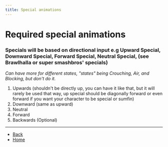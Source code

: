 ```yaml
---
title: Special animations
---
```

<!-- ## ⚠️ Any clickable hyperlinks have additional important information -->

# Required special animations

### Specials will be based on directional input e.g Upward Special, Downward Special, Forward Special, Neutral Special, (see Brawlhalla or super smashbros' specials)

*Can have more for different states, "states" being Crouching, Air, and Blocking, but don't do it.*

<ol>
  <li>Upwards (shouldn't be directly up, you can have it like that, but it will rarely be used that way, up special should be diagonally forward or even forward if you want your character to be special or sumfin)</li> <!-- <a href="./specials/special-up"> </a> -->
  <li>Downward (same as upward)</li> <!-- <a href="./specials/special-down"> </a> -->
  <li>Neutral</li> <!-- <a href="./specials/special-neutral"> </a> -->
  <li>Forward</li> <!-- <a href="./specials/special-forward"> </a> -->
  <li>Backwards (Optional)</li> <!-- <a href="./specials/special-backward"> </a> -->
</ol>

---

- [Back](./sprites)
- [Home](../)

